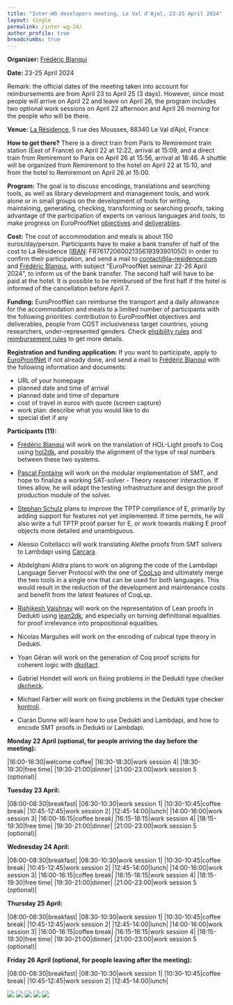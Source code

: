 ```yaml
---
title: "Inter-WG developers meeting, Le Val d'Ajol, 23-25 April 2024"
layout: single
permalink: /inter-wg-24/
author_profile: true
breadcrumbs: true
---
```


<!--img src="/_pages/WG1/Val_d_Ajol24/IMG_20240124_144635.jpg"/-->

**Organizer:** [Frédéric Blanqui](https://blanqui.gitlabpages.inria.fr/)

**Date:** 23-25 April 2024

Remark: the official dates of the meeting taken into account for reimbursements are from April 23 to April 25 (3 days). However, since most people will arrive on April 22 and leave on April 26, the program includes two optional work sessions on April 22 afternoon and April 26 morning for the people who will be there.

**Venue:** [La Résidence](https://la-residence.com/), 5 rue des Mousses, 88340 Le Val d’Ajol, France

**How to get there?** There is a direct train from Paris to Remiremont train station (East of France) on April 22 at 12:22, arrival at 15:09, and a direct train from Remiremont to Paris on April 26 at 15:56, arrival at 18:46. A shuttle will be organized from Remiremont to the hotel on April 22 at 15:10, and from the hotel to Remiremont on April 26 at 15:00.

**Program:** The goal is to discuss encodings, translations and searching tools, as well as library development and management tools, and work alone or in small groups on the development of tools for writing, maintaining, generating, checking, transforming or searching proofs, taking advantage of the participation of experts on various languages and tools, to make progress on EuroProofNet [objectives](../objectives) and [deliverables](../deliverables).

**Cost:** The cost of accommodation and meals is about 150 euros/day/person. Participants have to make a bank transfer of half of the cost to La Résidence ([IBAN](https://europroofnet.github.io/_pages/WG1/Jul2023/IBAN-R%C3%A9sidence.png): FR7617206002135619393901050) in order to confirm their participation, and send a mail to contact@la-residence.com and [Frédéric Blanqui](https://blanqui.gitlabpages.inria.fr/), with subject "EuroProofNet seminar 22-26 April 2024", to inform us of the bank transfer. The second half will have to be paid at the hotel. It is possible to be reimbursed of the first half if the hotel is informed of the cancellation before April 7.

**Funding:** EuroProofNet can reimburse the transport and a daily allowance for the accommodation and meals to a limited number of participants with the following priorities: contribution to EuroProofNet objectives and deliverables, people from COST inclusiveness target countries, young researchers, under-represented genders. Check [eligibility rules](https://europroofnet.github.io/eligibility/) and [reimbursement rules](https://europroofnet.github.io/reimbursement-rules/) to get more details.

**Registration and funding application:** If you want to participate, apply to [EuroProofNet](https://e-services.cost.eu/action/CA20111/working-groups/apply) if not already done, and send a mail to [Frédéric Blanqui](https://blanqui.gitlabpages.inria.fr/) with the following information and documents:

  * URL of your homepage
  * planned date and time of arrival
  * planned date and time of departure
  * cost of travel in euros with quote (screen capture)
  * work plan: describe what you would like to do
  * special diet if any

**Participants (11):**

- [Frédéric Blanqui](https://blanqui.gitlabpages.inria.fr/) will work on the translation of HOL-Light proofs to Coq using [hol2dk](https://github.com/Deducteam/hol2dk), and possibly the alignment of the type of real numbers between these two systems.

- [Pascal Fontaine](https://people.montefiore.uliege.be/pfontain/) will work on the modular implementation of SMT, and hope to finalize a working SAT-solver - Theory reasoner interaction.  If times allow, he will adapt the testing infrastructure and design the proof production module of the solver.

- [Stephan Schulz](http://wwwlehre.dhbw-stuttgart.de/~sschulz/DHBW_Stephan_Schulz/Stephan_Schulz.html) plans to improve the TPTP compliance of E, primarily by
adding support for features not yet implemented. If time permits, he will
also  write a full TPTP proof parser for E, or work towards making E proof
objects more detailed and unambiguous.

- Alessio Coltellacci will work translating Alethe proofs from SMT solvers to Lambdapi using [Carcara](https://github.com/ufmg-smite/carcara).

- Abdelghani Alidra plans to work on aligning the code of the Lambdapi Language Server Protocol with the one of [CoqLsp](https://github.com/ejgallego/coq-lsp) and ultimately merge the two tools in a single one that can be used for both languages. This would result in the reduction of the development and maintenance costs and benefit from the latest features of CoqLsp.

- [Rishikesh Vaishnav](https://lmf.cnrs.fr/Perso/RishVaishnav) will work on the representation of Lean proofs in Dedukti using [lean2dk](https://github.com/Deducteam/lean2dk), and especially on turning definitional equalities for proof irrelevance into propositional equalities.

- Nicolas Margulies will work on the encoding of cubical type theory in Dedukti.

- Yoan Géran will work on the generation of Coq proof scripts for coherent logic with [dkpltact](https://gitlab.crans.org/geran/dkpltact).

- Gabriel Hondet will work on fixing problems in the Dedukti type checker [dkcheck](https://github.com/Deducteam/dedukti).

- Michael Färber will work on fixing problems in the Dedukti type checker [kontroli](https://github.com/01mf02/kontroli-rs).

- Ciarán Dunne will learn how to use Dedukti and Lambdapi, and how to encode SMT proofs in Dedukti or Lambdapi.

**Monday 22 April (optional, for people arriving the day before the meeting):**

|16:00-16:30|welcome coffee|
|16:30-18:30|work session 4|
|18:30-19:30|free time|
|19:30-21:00|dinner|
|21:00-23:00|work session 5 (optional)|

**Tuesday 23 April:**

|08:00-08:30|breakfast|
|08:30-10:30|work session 1|
|10:30-10:45|coffee break|
|10:45-12:45|work session 2|
|12:45-14:00|lunch|
|14:00-16:00|work session 3|
|16:00-16:15|coffee break|
|16:15-18:15|work session 4|
|18:15-19:30|free time|
|19:30-21:00|dinner|
|21:00-23:00|work session 5 (optional)|

**Wednesday 24 April:**

|08:00-08:30|breakfast|
|08:30-10:30|work session 1|
|10:30-10:45|coffee break|
|10:45-12:45|work session 2|
|12:45-14:00|lunch|
|14:00-16:00|work session 3|
|16:00-16:15|coffee break|
|16:15-18:15|work session 4|
|18:15-19:30|free time|
|19:30-21:00|dinner|
|21:00-23:00|work session 5 (optional)|

**Thursday 25 April:**

|08:00-08:30|breakfast|
|08:30-10:30|work session 1|
|10:30-10:45|coffee break|
|10:45-12:45|work session 2|
|12:45-14:00|lunch|
|14:00-16:00|work session 3|
|16:00-16:15|coffee break|
|16:15-18:15|work session 4|
|18:15-19:30|free time|
|19:30-21:00|dinner|
|21:00-23:00|work session 5 (optional)|

**Friday 26 April (optional, for people leaving after the meeting):**

|08:00-08:30|breakfast|
|08:30-10:30|work session 1|
|10:30-10:45|coffee break|
|10:45-12:45|work session 2|
|12:45-14:00|lunch|

<img src="/_pages/WG1/Val_d_Ajol24/IMG_20240423_195346.jpg"/>
<img src="/_pages/WG1/Val_d_Ajol24/IMG_20240423_195536.jpg"/>
<img src="/_pages/WG1/Val_d_Ajol24/IMG_20240425_171113.jpg"/>
<img src="/_pages/WG1/Val_d_Ajol24/IMG_20240423_195440.jpg"/>
<img src="/_pages/WG1/Val_d_Ajol24/IMG_20240424_105935.jpg"/>
